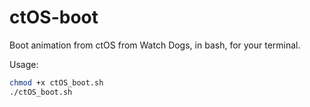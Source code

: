 # ctOS-boot
Boot animation from ctOS from Watch Dogs, in bash, for your terminal.

Usage:
```bash
chmod +x ctOS_boot.sh
./ctOS_boot.sh
```